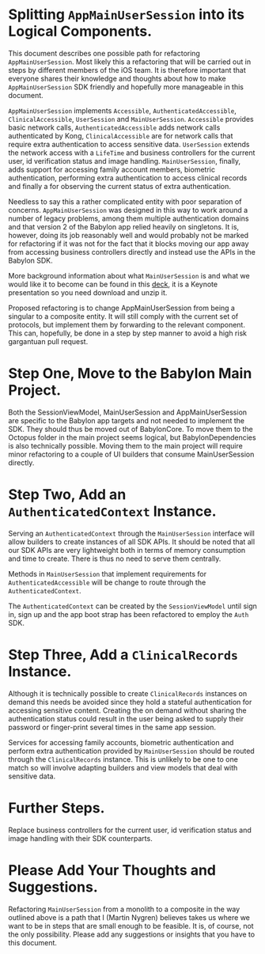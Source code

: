 Splitting `AppMainUserSession` into its Logical Components.
===========================================================

This document describes one possible path for refactoring `AppMainUserSession`. Most likely this a refactoring that will be carried out in steps by different members of the iOS team. It is therefore important that everyone shares their knowledge and thoughts about how to make `AppMainUserSession` SDK friendly and hopefully more manageable in this document.

`AppMainUserSession` implements `Accessible`, `AuthenticatedAccessible`, `ClinicalAccessible`, `UserSession` and `MainUserSession`. `Accessible` provides basic network calls, `AuthenticatedAccessible` adds network calls authenticated by Kong,  `ClinicalAccessible` are for network calls that require extra authentication to access sensitive data. `UserSession` extends the network access with a `LifeTime` and business controllers for the current user, id verification status and image handling. `MainUserSession`, finally, adds support for accessing family account members, biometric authentication, performing extra authentication to access clinical records and finally a for observing the current status of extra authentication.

Needless to say this a rather complicated entity with poor separation of concerns. `AppMainUserSession` was designed in this way to work around a number of legacy problems, among them multiple authentication domains and that version 2 of the Babylon app relied heavily on singletons. It is, however, doing its job reasonably well and would probably not be marked for refactoring if it was not for the fact that it blocks moving our app away from accessing business controllers directly and instead use the APIs in the Babylon SDK.

More background information about what `MainUserSession` is and what we would like it to become can be found in this [deck](https://drive.google.com/drive/u/0/folders/1PVm5ztVYGpOdqLZxTmIl2BXff8ux8MnK), it is a Keynote presentation so you need download and unzip it.

Proposed refactoring is to change AppMainUserSession from being a singular to a composite entity. It will still comply with the current set of protocols, but implement them by forwarding to the relevant component. This can, hopefully, be done in a step by step manner to avoid a high risk gargantuan pull request.

# Step One, Move to the Babylon Main Project.

Both the SessionViewModel, MainUserSession and AppMainUserSession are specific to the Babylon app targets and not needed to implement the SDK. They should thus be moved out of BabylonCore. To move them to the Octopus folder in the main project seems logical, but BabylonDependencies is also technically possible. Moving them to the main project will require minor refactoring to a couple of UI builders that consume MainUserSession directly.

# Step Two, Add an `AuthenticatedContext` Instance.

Serving an `AuthenticatedContext` through the `MainUserSession` interface will allow builders to create instances of all SDK APIs. It should be noted that all our SDK APIs are very lightweight both in terms of memory consumption and time to create. There is thus no need to serve them centrally.

Methods in `MainUserSession` that implement requirements for `AuthenticatedAccessible` will be change to route through the `AuthenticatedContext`.

The `AuthenticatedContext` can be created by the `SessionViewModel` until sign in, sign up and the app boot strap has been refactored to employ the `Auth` SDK.

# Step Three, Add a `ClinicalRecords` Instance.

Although it is technically possible to create `ClinicalRecords` instances on demand this needs be avoided since they hold a stateful authentication for accessing sensitive content. Creating the on demand without sharing the authentication status could result in the user being asked to supply their password or finger-print several times in the same app session.

Services for accessing family accounts, biometric authentication and perform extra authentication provided by `MainUserSession` should be routed through the `ClinicalRecords` instance. This is unlikely to be one to one match so will involve adapting builders and view models that deal with sensitive data.

# Further Steps.

Replace business controllers for the current user, id verification status and image handling with their SDK counterparts.

# Please Add Your Thoughts and Suggestions.

Refactoring `MainUserSession` from a monolith to a composite in the way outlined above is a path that I (Martin Nygren) believes takes us where we want to be in steps that are small enough to be feasible. It is, of course, not the only possibility. Please add any suggestions or insights that you have to this document. 
